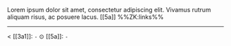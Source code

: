 Lorem ipsum dolor sit amet, consectetur adipiscing elit. Vivamus rutrum aliquam risus, ac posuere lacus.
[[5a]]
%%ZK:links%%
***
$<$ [[3a1]]: `-`
$\odot$ [[5a]]: `-`
